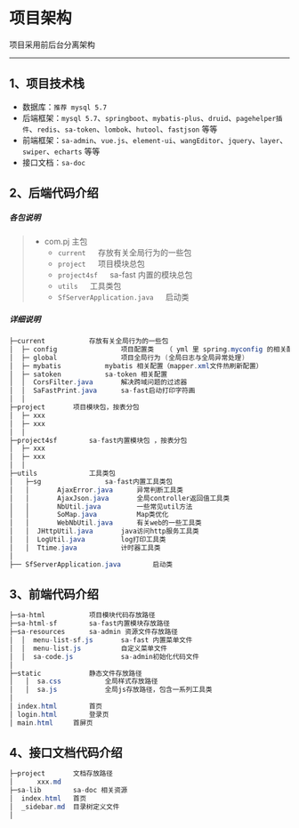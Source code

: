 # 项目架构

项目采用前后台分离架构

---


## 1、项目技术栈

- 数据库：`推荐 mysql 5.7`
- 后端框架：`mysql 5.7`、`springboot`、`mybatis-plus`、`druid`、`pagehelper插件`、`redis`、`sa-token`、`lombok`、`hutool`、`fastjson` 等等 
- 前端框架：`sa-admin`、`vue.js`、`element-ui`、`wangEditor`、`jquery`、`layer`、`swiper`、`echarts` 等等 
- 接口文档：`sa-doc`



## 2、后端代码介绍

##### 各包说明 

> - com.pj 	主包
> 	- `current`		&emsp; 存放有关全局行为的一些包
> 	- `project`		&emsp; 项目模块总包
> 	- `project4sf`	&emsp; sa-fast 内置的模块总包
> 	- `utils`		&emsp; 工具类包 
> 	- `SfServerApplication.java`		&emsp; 启动类


##### 详细说明  

``` java
├─current			存放有关全局行为的一些包
│  ├─ config				项目配置类	（ yml 里 spring.myconfig 的相关配置会映射到MyConfig.java类属性中 ）
│  ├─ global				项目全局行为 (全局日志与全局异常处理)
│  ├─ mybatis			mybatis 相关配置（mapper.xml文件热刷新配置）
│  ├─ satoken			sa-token 相关配置 
│  │  CorsFilter.java		解决跨域问题的过滤器
│  │  SaFastPrint.java		sa-fast启动打印字符画
│  │ 
├─project		项目模块包，按表分包 
│  ├─ xxx			
│  ├─ xxx			
│  │ 
├─project4sf		sa-fast内置模块包 ，按表分包 
│  ├─ xxx
│  ├─ xxx
│  │ 
├─utils				工具类包 
│   ├─sg				sa-fast内置工具类包 
│   │       AjaxError.java		异常判断工具类 
│   │       AjaxJson.java		全局controller返回值工具类
│   │       NbUtil.java			一些常见util方法
│   │       SoMap.java			Map类优化
│   │       WebNbUtil.java		有关web的一些工具类 
│   │  JHttpUtil.java		java访问http服务工具类 
│   │  LogUtil.java			log打印工具类 
│   │  Ttime.java			计时器工具类 
│   
├── SfServerApplication.java		启动类 

```


## 3、前端代码介绍 

``` java 
├─sa-html			项目模块代码存放路径
├─sa-html-sf		sa-fast内置模块存放路径 
├─sa-resources		sa-admin 资源文件存放路径 
│  │  menu-list-sf.js		sa-fast 内置菜单文件 
│  │  menu-list.js			自定义菜单文件 
│  │  sa-code.js			sa-admin初始化代码文件 
│  
├─static			静态文件存放路径
│   │  sa.css			全局样式存放路径
│   │  sa.js			全局js存放路径，包含一系列工具类
│ 
│ index.html		首页
│ login.html		登录页
│ main.html		首屏页
```

## 4、接口文档代码介绍

``` java 
├─project		文档存放路径 
│      xxx.md	
├─sa-lib		sa-doc 相关资源 
│  index.html	首页 
│  _sidebar.md	目录树定义文件 
│
```















